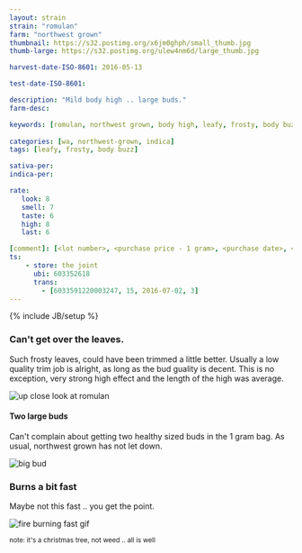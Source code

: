 ```yaml
---
layout: strain
strain: "romulan"
farm: "northwest grown"
thumbnail: https://s32.postimg.org/x6jm0ghph/small_thumb.jpg
thumb-large: https://s32.postimg.org/ulew4nm6d/large_thumb.jpg

harvest-date-ISO-8601: 2016-05-13

test-date-ISO-8601: 

description: "Mild body high .. large buds."
farm-desc: 

keywords: [romulan, northwest grown, body high, leafy, frosty, body buzz]
            
categories: [wa, northwest-grown, indica]
tags: [leafy, frosty, body buzz]

sativa-per: 
indica-per: 

rate:
   look: 8
   smell: 7
   taste: 6
   high: 8
   last: 6

[comment]: [<lot number>, <purchase price - 1 gram>, <purchase date>, <aggr. rating (of 5)>]
ts: 
    - store: the joint
      ubi: 603352618
      trans: 
        - [6033591220003247, 15, 2016-07-02, 3]
---
```

{% include JB/setup %}

### Can't get over the leaves.

Such frosty leaves, could have been trimmed a little better. 
Usually a low quality trim job is alright, as long as the bud guality is decent. 
This is no exception, very strong high effect and the length of the high was average.

![up close look at romulan](https://s31.postimg.org/yjpnl22jf/up_close.jpg)

#### Two large buds

Can't complain about getting two healthy sized buds in the 1 gram bag. 
As usual, northwest grown has not let down.

![big bud](https://s31.postimg.org/vhrip1e2z/big_bud.jpg)

### Burns a bit fast

Maybe not this fast .. you get the point.

![fire burning fast gif](http://d3i6fh83elv35t.cloudfront.net/newshour/wp-content/uploads/2014/12/fire-test2.gif)

<small>note: it's a christmas tree, not weed .. all is well</small>
